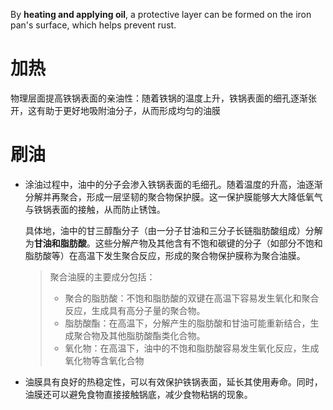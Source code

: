 By **heating and applying oil**, a protective layer can be formed on the iron pan's surface, which helps prevent rust.

# 加热
物理层面提高铁锅表面的亲油性：随着铁锅的温度上升，铁锅表面的细孔逐渐张开，这有助于更好地吸附油分子，从而形成均匀的油膜

# 刷油
- 涂油过程中，油中的分子会渗入铁锅表面的毛细孔。随着温度的升高，油逐渐分解并再聚合，形成一层坚韧的聚合物保护膜。这一保护膜能够大大降低氧气与铁锅表面的接触，从而防止锈蚀。

  具体地，油中的甘三醇酯分子（由一分子甘油和三分子长链脂肪酸组成）分解为**甘油和脂肪酸**。这些分解产物及其他含有不饱和碳键的分子（如部分不饱和脂肪酸等）在高温下发生聚合反应，形成的聚合物保护膜称为聚合油膜。

  >聚合油膜的主要成分包括：
  >- 聚合的脂肪酸：不饱和脂肪酸的双键在高温下容易发生氧化和聚合反应，生成具有高分子量的聚合物。
  >- 脂肪酸酯：在高温下，分解产生的脂肪酸和甘油可能重新结合，生成聚合物及其他脂肪酸酯类化合物。
  >- 氧化物：在高温下，油中的不饱和脂肪酸容易发生氧化反应，生成氧化物等含氧化合物

- 油膜具有良好的热稳定性，可以有效保护铁锅表面，延长其使用寿命。同时，油膜还可以避免食物直接接触锅底，减少食物粘锅的现象。
